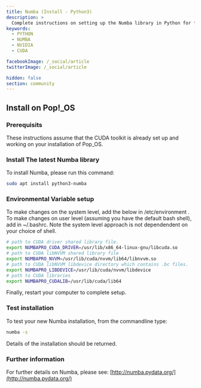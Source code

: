```yaml
---
title: Numba (Install - Python3)
description: >
  Complete instructions on setting up the Numba library in Python for fast, parallel computing using the NVIDIA CUDA toolkit.
keywords:
  - PYTHON
  - NUMBA
  - NVIDIA
  - CUDA

facebookImage: /_social/article
twitterImage: /_social/article

hidden: false
section: community
---
```


## Install on Pop!_OS

### Prerequisits

These instructions assume that the CUDA toolkit is already set up and working on your installation of Pop_OS.

### Install The latest Numba library

To install Numba, please run this command:

```bash
sudo apt install python3-numba
```

### Environmental Variable setup
To make changes on the system level, add the below in  /etc/environment .
To make changes on user level (assuming you have the default bash shell), add in ~/.bashrc.
Note the system level approach is not dependendent on your choice of shell.

```bash
# path to CUDA driver shared library file.
export NUMBAPRO_CUDA_DRIVER=/usr/lib/x86_64-linux-gnu/libcuda.so
# path to CUDA libNVVM shared library file
export NUMBAPRO_NVVM=/usr/lib/cuda/nvvm/lib64/libnvvm.so
# path to CUDA libNVVM libdevice directory which contains .bc files.
export NUMBAPRO_LIBDEVICE=/usr/lib/cuda/nvvm/libdevice
# path to CUDA libraries
export NUMBAPRO_CUDALIB=/usr/lib/cuda/lib64
```

Finally, restart your computer to complete setup.

### Test installation

To test your new Numba installation, from the commandline type:

```bash
numba -s
```

Details of the installation should be returned.

### Further information

For further details on Numba, please see:
[http://numba.pydata.org/](http://numba.pydata.org/)
